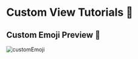 # Custom View Tutorials 🦹
## Custom Emoji Preview 🤭
![customEmoji](https://user-images.githubusercontent.com/47380312/108859597-6fa29100-75fe-11eb-8460-4396e7d96c96.gif)
